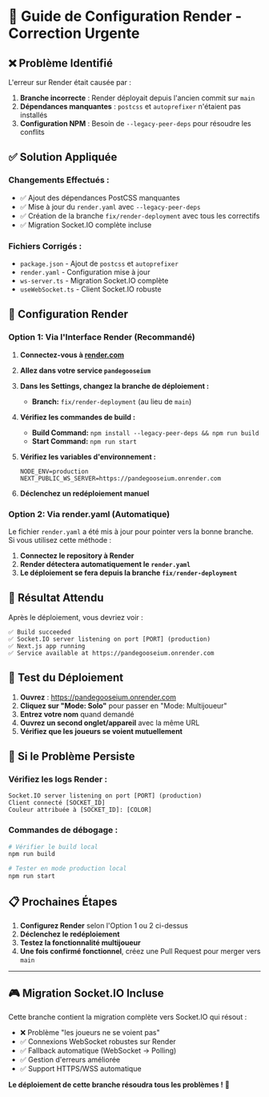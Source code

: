 # 🚀 Guide de Configuration Render - Correction Urgente

## ❌ Problème Identifié
L'erreur sur Render était causée par :
1. **Branche incorrecte** : Render déployait depuis l'ancien commit sur `main`
2. **Dépendances manquantes** : `postcss` et `autoprefixer` n'étaient pas installés
3. **Configuration NPM** : Besoin de `--legacy-peer-deps` pour résoudre les conflits

## ✅ Solution Appliquée

### Changements Effectués :
- ✅ Ajout des dépendances PostCSS manquantes
- ✅ Mise à jour du `render.yaml` avec `--legacy-peer-deps`
- ✅ Création de la branche `fix/render-deployment` avec tous les correctifs
- ✅ Migration Socket.IO complète incluse

### Fichiers Corrigés :
- `package.json` - Ajout de `postcss` et `autoprefixer`
- `render.yaml` - Configuration mise à jour
- `ws-server.ts` - Migration Socket.IO complète
- `useWebSocket.ts` - Client Socket.IO robuste

## 🔧 Configuration Render

### Option 1: Via l'Interface Render (Recommandé)

1. **Connectez-vous à [render.com](https://render.com)**

2. **Allez dans votre service `pandegooseium`**

3. **Dans les Settings, changez la branche de déploiement :**
   - **Branch:** `fix/render-deployment` (au lieu de `main`)

4. **Vérifiez les commandes de build :**
   - **Build Command:** `npm install --legacy-peer-deps && npm run build`
   - **Start Command:** `npm run start`

5. **Vérifiez les variables d'environnement :**
   ```
   NODE_ENV=production
   NEXT_PUBLIC_WS_SERVER=https://pandegooseium.onrender.com
   ```

6. **Déclenchez un redéploiement manuel**

### Option 2: Via render.yaml (Automatique)

Le fichier `render.yaml` a été mis à jour pour pointer vers la bonne branche. Si vous utilisez cette méthode :

1. **Connectez le repository à Render**
2. **Render détectera automatiquement le `render.yaml`**
3. **Le déploiement se fera depuis la branche `fix/render-deployment`**

## 🎯 Résultat Attendu

Après le déploiement, vous devriez voir :
```
✅ Build succeeded
✅ Socket.IO server listening on port [PORT] (production)
✅ Next.js app running
✅ Service available at https://pandegooseium.onrender.com
```

## 🧪 Test du Déploiement

1. **Ouvrez** : https://pandegooseium.onrender.com
2. **Cliquez sur "Mode: Solo"** pour passer en "Mode: Multijoueur"
3. **Entrez votre nom** quand demandé
4. **Ouvrez un second onglet/appareil** avec la même URL
5. **Vérifiez que les joueurs se voient mutuellement**

## 🚨 Si le Problème Persiste

### Vérifiez les logs Render :
```
Socket.IO server listening on port [PORT] (production)
Client connecté [SOCKET_ID]
Couleur attribuée à [SOCKET_ID]: [COLOR]
```

### Commandes de débogage :
```bash
# Vérifier le build local
npm run build

# Tester en mode production local
npm run start
```

## 📋 Prochaines Étapes

1. **Configurez Render** selon l'Option 1 ou 2 ci-dessus
2. **Déclenchez le redéploiement**
3. **Testez la fonctionnalité multijoueur**
4. **Une fois confirmé fonctionnel**, créez une Pull Request pour merger vers `main`

---

## 🎮 Migration Socket.IO Incluse

Cette branche contient la migration complète vers Socket.IO qui résout :
- ❌ Problème "les joueurs ne se voient pas"
- ✅ Connexions WebSocket robustes sur Render
- ✅ Fallback automatique (WebSocket → Polling)
- ✅ Gestion d'erreurs améliorée
- ✅ Support HTTPS/WSS automatique

**Le déploiement de cette branche résoudra tous les problèmes !** 🚀
